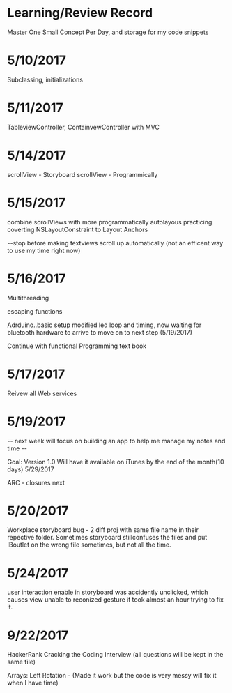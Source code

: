 # Learning/Review Record 



Master One Small Concept Per Day, and storage for my code snippets


# 5/10/2017

Subclassing, initializations

# 5/11/2017

TableviewController, ContainvewController with MVC 

# 5/14/2017

 scrollView - Storyboard
 scrollView - Programmically


# 5/15/2017

 combine scrollViews with more programmatically autolayous
 practicing coverting NSLayoutConstraint to Layout Anchors
 
 --stop before making textviews scroll up automatically (not an efficent way to use my time right now)
 
 # 5/16/2017 
 
   Multithreading
   
   escaping functions 
   
   Adrduino..basic setup modified led loop and timing, now waiting for bluetooth hardware to arrive to move on to next step (5/19/2017)
   
   Continue with functional Programming text book 
   
# 5/17/2017

  Reivew all Web services 
   
   

#  5/19/2017

  -- next week will focus on building an app to help me manage my notes and time --
  
  Goal:
    Version 1.0 Will have it available on iTunes by the end of the month(10 days) 5/29/2017

 ARC - closures next

#  5/20/2017

  Workplace storyboard bug - 2 diff proj with same file name in their repective folder. Sometimes storyboard stillconfuses the files and put IBoutlet on the wrong file sometimes, but not all the time.

# 5/24/2017

 user interaction enable in storyboard was accidently unclicked, which causes view unable to reconized gesture
 it took almost an hour trying to fix it.
 
# 9/22/2017

HackerRank Cracking the Coding Interview (all questions will be kept in the same file)

Arrays: Left Rotation - (Made it work but the code is very messy will fix it when I have time)

